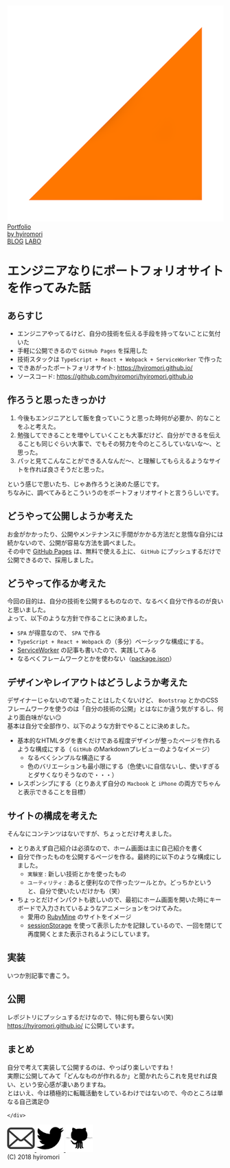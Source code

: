<!doctype html>
<html>
<head>
  <title>エンジニアなりにポートフォリオサイトを作ってみた話 | Portfolio by hyiromori</title>
<meta content="エンジニアなりにポートフォリオサイトを作ってみた話 | Portfolio by hyiromori" name="title">
<meta content="Web系フルスタックエンジニア hyiromori のポートフォリオサイトです。" name="description">
<meta content="portfolio, hyiromori" name="keywords">
<meta property="og:title" content="エンジニアなりにポートフォリオサイトを作ってみた話 | Portfolio by hyiromori" />
<meta property="og:description" content="Web系フルスタックエンジニア hyiromori のポートフォリオサイトです。" />
<meta property="og:image" content="/assets/images/logo.png" />
<meta property="og:url" content="https://portfolio.hyiromori.com/" />
<meta property="og:site_name" content="エンジニアなりにポートフォリオサイトを作ってみた話 | Portfolio by hyiromori" />
<meta property="og:locale" content="ja-JP" />
<meta name="twitter:card" content="summary" />
<meta name="twitter:site" content="@hyiromori" />
<meta name="viewport" content="width=device-width,initial-scale=1">
<meta charset="UTF-8">
<link rel="shortcut icon" type="image/x-icon" href="/favicon.ico">
<link rel="stylesheet" href="//fonts.googleapis.com/earlyaccess/notosansjp.css" />
<link rel="stylesheet" href="/assets/style.css" />
<script src="//cdnjs.cloudflare.com/ajax/libs/highlight.js/9.13.1/highlight.min.js"></script>
<script async src="https://www.googletagmanager.com/gtag/js?id=UA-124358962-1"></script>
<script type="text/javascript">
  window.dataLayer = window.dataLayer || [];

  function gtag() {
    dataLayer.push(arguments);
  }

  gtag('js', new Date());
  gtag('config', 'UA-124358962-1');
</script>
  <meta property="og:type" content="article" />
</head>
<body>
  <div id="header">
  <a href="/" id="header-logo">
    <img id="logo-image" src="/assets/images/logo.png" />
    <div id="logo-text">
      <div id="logo-text-upper">Portfolio</div>
      <div id="logo-text-lower">by hyiromori</div>
    </div>
  </a>
  <nav id="header-navigation">
    <a href="/blog">BLOG</a>
    <a href="/labo">LABO</a>
  </nav>
</div>
  <div id="content-area">
    <nav id="left-content"></nav>
    <div id="main-content">
      <h1>エンジニアなりにポートフォリオサイトを作ってみた話</h1>
      <h2 id="-">あらすじ</h2>
<ul>
<li>エンジニアやってるけど、自分の技術を伝える手段を持ってないことに気付いた</li>
<li>手軽に公開できるので <code>GitHub Pages</code> を採用した</li>
<li>技術スタックは <code>TypeScript + React + Webpack + ServiceWorker</code> で作った</li>
<li>できあがったポートフォリオサイト: <a href="https://hyiromori.github.io/">https://hyiromori.github.io/</a></li>
<li>ソースコード: <a href="https://github.com/hyiromori/hyiromori.github.io">https://github.com/hyiromori/hyiromori.github.io</a></li>
</ul>
<h2 id="-">作ろうと思ったきっかけ</h2>
<ol>
<li>今後もエンジニアとして飯を食っていこうと思った時何が必要か、的なことをふと考えた。</li>
<li>勉強してできることを増やしていくことも大事だけど、自分ができるを伝えることも同じぐらい大事で、でもその努力を今のところしていないな〜、と思った。</li>
<li>パッと見てこんなことができる人なんだ〜、と理解してもらえるようなサイトを作れば良さそうだと思った。</li>
</ol>
<p>という感じで思いたち、じゃあ作ろうと決めた感じです。<br>ちなみに、調べてみるとこういうのをポートフォリオサイトと言うらしいです。  </p>
<h2 id="-">どうやって公開しようか考えた</h2>
<p>お金がかかったり、公開やメンテナンスに手間がかかる方法だと怠惰な自分には続かないので、公開が容易な方法を調べました。<br>その中で <a href="https://pages.github.com/">GitHub Pages</a> は、無料で使える上に、 <code>GitHub</code> にプッシュするだけで公開できるので、採用しました。  </p>
<h2 id="-">どうやって作るか考えた</h2>
<p>今回の目的は、自分の技術を公開するものなので、なるべく自分で作るのが良いと思いました。<br>よって、以下のような方針で作ることに決めました。  </p>
<ul>
<li><code>SPA</code> が得意なので、 <code>SPA</code> で作る</li>
<li><code>TypeScript + React + Webpack</code> の（多分）ベーシックな構成にする。</li>
<li><a href="https://qiita.com/hyiromori/items/7986a725541c97da878d">ServiceWorker</a> の記事も書いたので、実践してみる</li>
<li>なるべくフレームワークとかを使わない（<a href="https://github.com/hyiromori/hyiromori.github.io/blob/master/package.json">package.json</a>）</li>
</ul>
<h2 id="-">デザインやレイアウトはどうしようか考えた</h2>
<p>デザイナーじゃないので凝ったことはしたくないけど、 <code>Bootstrap</code> とかのCSSフレームワークを使うのは「自分の技術の公開」とはなにか違う気がするし、何より面白味がない😏<br>基本は自分で全部作り、以下のような方針でやることに決めました。  </p>
<ul>
<li>基本的なHTMLタグを書くだけである程度デザインが整ったページを作れるような構成にする（ <code>GitHub</code> のMarkdownプレビューのようなイメージ）<ul>
<li>なるべくシンプルな構造にする</li>
<li>色のバリエーションも最小限にする（色使いに自信ないし、使いすぎるとダサくなりそうなので・・・）</li>
</ul>
</li>
<li>レスポンシブにする（とりあえず自分の <code>Macbook</code> と <code>iPhone</code> の両方でちゃんと表示できることを目標）</li>
</ul>
<h2 id="-">サイトの構成を考えた</h2>
<p>そんなにコンテンツはないですが、ちょっとだけ考えました。  </p>
<ul>
<li>とりあえず自己紹介は必須なので、ホーム画面は主に自己紹介を書く</li>
<li>自分で作ったものを公開するページを作る。最終的に以下のような構成にしました。<ul>
<li><code>実験室</code> : 新しい技術とかを使ったもの</li>
<li><code>ユーティリティ</code> : あると便利なので作ったツールとか。どっちかというと、自分で使いたいだけかも（笑）</li>
</ul>
</li>
<li>ちょっとだけインパクトも欲しいので、最初にホーム画面を開いた時にキーボードで入力されているようなアニメーションをつけてみた。<ul>
<li>愛用の <a href="https://www.jetbrains.com/ruby/">RubyMine</a> のサイトをイメージ</li>
<li><a href="https://developer.mozilla.org/ja/docs/Web/API/Window/sessionStorage">sessionStorage</a> を使って表示したかを記録しているので、一回を閉じて再度開くとまた表示されるようにしています。</li>
</ul>
</li>
</ul>
<h2 id="-">実装</h2>
<p>いつか別記事で書こう。  </p>
<h2 id="-">公開</h2>
<p>レポジトリにプッシュするだけなので、特に何も要らない(笑)<br><a href="https://hyiromori.github.io/">https://hyiromori.github.io/</a> に公開しています。  </p>
<h2 id="-">まとめ</h2>
<p>自分で考えて実装して公開するのは、やっぱり楽しいですね！<br>実際に公開してみて「どんなものが作れるか」と聞かれたらこれを見せれば良い、という安心感が凄いありますね。<br>とはいえ、今は積極的に転職活動をしているわけではないので、今のところは単なる自己満足😓  </p>

    </div>
  </div>
  <div id="footer">
  <nav id="footer-links">
    <a class="tooltip" data-tooltip="Mail" href="mailto:hyiromori@gmail.com">
      <img src="/assets/images/mail.png" />
    </a>
    <a class="tooltip" data-tooltip="Twitter" href="https://twitter.com/hyiromori">
      <img src="/assets/images/twitter.png" />
    </a>
    <a class="tooltip" data-tooltip="GitHub" href="https://github.com/hyiromori">
      <img src="/assets/images/github.png" />
    </a>
  </nav>
  <div id="footer-copyright">(C) 2018 hyiromori</div>
</div>

  <script type="text/javascript">
    var headers = document.querySelectorAll('h2');

var menuList = [];
headers.forEach((header) => {
  menuList.push({ id: header.id, title: header.textContent });
});
var listItems = menuList.map(function(menu) {
  return ('<div><a href="#' + menu.id + '">' + menu.title + '</a></div>');
});

document.getElementById('left-content').innerHTML = ('<ul>' + listItems.join('') + '</ul>');

  </script>
</body>
</html>
